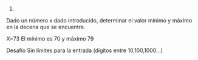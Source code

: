 1. 
Dado un número x dado introducido, determinar el valor mínimo y máximo en la decena que se encuentre.

X=73
El mínimo es 70 y máximo 79

Desafío
Sin límites para la entrada (dígitos entre 10,100,1000...)
